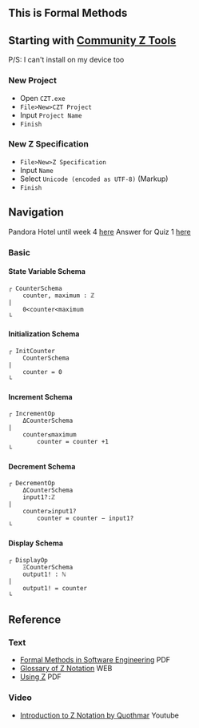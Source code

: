 ## This is Formal Methods

## Starting with [Community Z Tools](https://czt.sourceforge.net/)
P/S: I can't install on my device too

### New Project
- Open `CZT.exe`
- `File>New>CZT Project`
- Input `Project Name`
- `Finish`

### New Z Specification
- `File>New>Z Specification`
- Input `Name`
- Select `Unicode (encoded as UTF-8)` (Markup)
- `Finish`

## Navigation
Pandora Hotel until week 4 [here](lab-w3-w4.zed8)
Answer for Quiz 1 [here](quiz1-w4.zed8)
### Basic 
#### State Variable Schema
```
┌ CounterSchema
	counter, maximum : ℤ
|
	0<counter<maximum
└
```
#### Initialization Schema
```
┌ InitCounter
	CounterSchema
|
	counter = 0
└
```
#### Increment Schema
```
┌ IncrementOp
	ΔCounterSchema
|
	counter≤maximum
		counter = counter +1
└
```
#### Decrement Schema
```
┌ DecrementOp
	ΔCounterSchema
	input1?:ℤ
|
	counter≥input1?
		counter = counter − input1?
└
```
#### Display Schema
```
┌ DisplayOp
	ΞCounterSchema
	output1! : ℕ
|
	output1! = counter
└
```

## Reference
### Text
- [Formal Methods in Software Engineering](https://ftms.edu.my/v2/wp-content/uploads/2019/02/StudyGuideSD3049.pdf) PDF
- [Glossary of Z Notation](https://staff.washington.edu/jon/z/glossary.html) WEB
- [Using Z](https://www.cs.cmu.edu/~15819/zedbook.pdf) PDF
### Video
- [Introduction to Z Notation by Quothmar](https://www.youtube.com/watch?v=qfEe9luJmVE) Youtube
